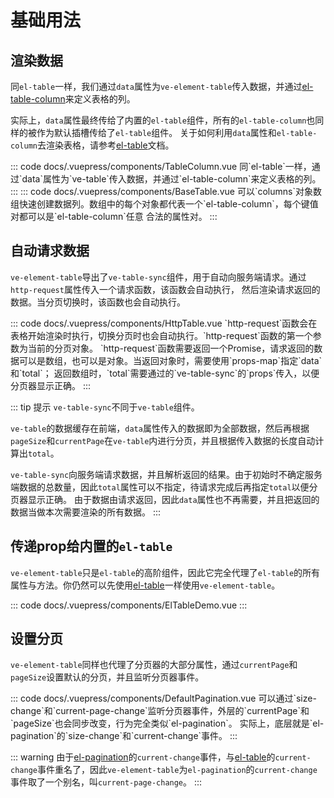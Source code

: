 # 基础用法

## 渲染数据

同`el-table`一样，我们通过`data`属性为`ve-element-table`传入数据，并通过[el-table-column](http://element-cn.eleme.io/2.0/#/zh-CN/component/table)来定义表格的列。

实际上，`data`属性最终传给了内置的`el-table`组件，所有的`el-table-column`也同样的被作为默认插槽传给了`el-table`组件。
关于如何利用`data`属性和`el-table-column`去渲染表格，请参考[el-table](http://element-cn.eleme.io/2.0/#/zh-CN/component/table)文档。

<ClientOnly>
<CodeExample title="基础表格" description="同原生`el-table`组件使用方式一样，创建带有分页器的基础表格。默认分页器的`currentPage`为`1`，`pageSize`为`10`。">
<TableColumn slot="example" />
::: code docs/.vuepress/components/TableColumn.vue
同`el-table`一样，通过`data`属性为`ve-table`传入数据，并通过`el-table-column`来定义表格的列。
:::
</CodeExample>

<CodeExample title="快速生成列" description="使用`columns`属性，快速创建数据列。渲染结果与上面相同。">
<BaseTable slot="example" />
::: code docs/.vuepress/components/BaseTable.vue
可以`columns`对象数组快速创建数据列。数组中的每个对象都代表一个`el-table-column`，每个键值对都可以是`el-table-column`任意
合法的属性对。
:::
</CodeExample>
</ClientOnly>

## 自动请求数据

`ve-element-table`导出了`ve-table-sync`组件，用于自动向服务端请求。通过`http-request`属性传入一个请求函数，该函数会自动执行，
然后渲染请求返回的数据。当分页切换时，该函数也会自动执行。

<ClientOnly>
<CodeExample title="带请求功能的表格" description="通过`http-request`传入请求函数，使用`props-map`属性指定要显示的数据。">
<HttpTable slot="example" />
::: code docs/.vuepress/components/HttpTable.vue
`http-request`函数会在表格开始渲染时执行，切换分页时也会自动执行。`http-request`函数的第一个参数为当前的分页对象。
`http-request`函数需要返回一个Promise，请求返回的数据可以是数组，也可以是对象。当返回对象时，需要使用`props-map`指定`data`和`total`；
返回数组时，`total`需要通过的`ve-table-sync`的`props`传入，以便分页器显示正确。
:::
</CodeExample>
</ClientOnly>

::: tip 提示
`ve-table-sync`不同于`ve-table`组件。

`ve-table`的数据缓存在前端，`data`属性传入的数据即为全部数据，然后再根据`pageSize`和`currentPage`在`ve-table`内进行分页，并且根据传入数据的长度自动计算出`total`。

`ve-table-sync`向服务端请求数据，并且解析返回的结果。由于初始时不确定服务端数据的总数量，因此`total`属性可以不指定，待请求完成后再指定`total`以便分页器显示正确。
由于数据由请求返回，因此`data`属性也不再需要，并且把返回的数据当做本次需要渲染的所有数据。
:::

## 传递prop给内置的`el-table`

`ve-element-table`只是`el-table`的高阶组件，因此它完全代理了`el-table`的所有属性与方法。你仍然可以先使用[el-table](http://element-cn.eleme.io/2.0/#/zh-CN/component/table)一样使用`ve-element-table`。

<ClientOnly>
<CodeExample title="传递prop" description="像使用`el-table`一样使用`ve-element-table`，例如设置`stripe`和`border`，监听`selection-change`事件。">
<ElTableDemo slot="example" />
::: code docs/.vuepress/components/ElTableDemo.vue
:::
</CodeExample>
</ClientOnly>

## 设置分页

`ve-element-table`同样也代理了分页器的大部分属性，通过`currentPage`和`pageSize`设置默认的分页，并且监听分页器事件。

<ClientOnly>
<CodeExample title="设置默认分页" description="设置`currentPage`和`pageSize`改变初始的分页位置。">
<DefaultPagination slot="example" />
::: code docs/.vuepress/components/DefaultPagination.vue
可以通过`size-change`和`current-page-change`监听分页器事件，外层的`currentPage`和`pageSize`也会同步改变，行为完全类似`el-pagination`。
实际上，底层就是`el-pagination`的`size-change`和`current-change`事件。
:::
</CodeExample>
</ClientOnly>

::: warning
由于[el-pagination](http://element-cn.eleme.io/2.0/#/zh-CN/component/pagination)的`current-change`事件，与[el-table](http://element-cn.eleme.io/2.0/#/zh-CN/component/table)的`current-change`事件重名了，因此`ve-element-table`为`el-pagination`的`current-change`
事件取了一个别名，叫`current-page-change`。
:::


